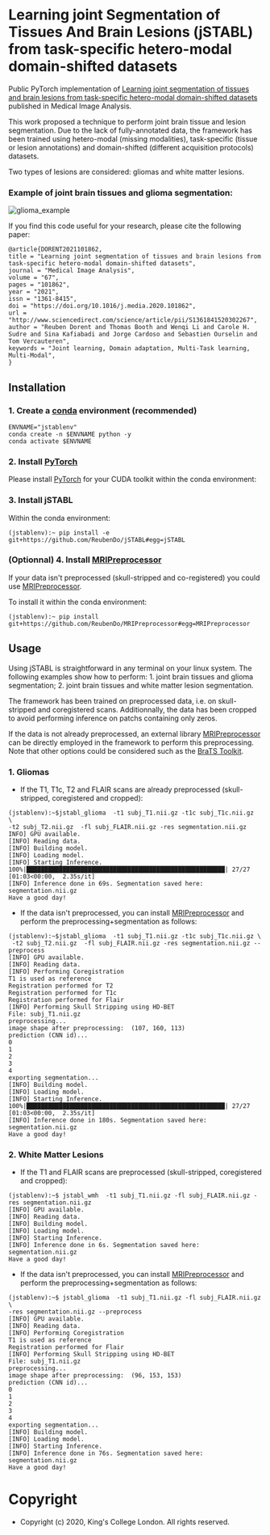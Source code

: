 # Learning joint Segmentation of Tissues And Brain Lesions (jSTABL) from task-specific hetero-modal domain-shifted datasets

Public PyTorch implementation of [Learning joint segmentation of tissues and brain lesions from task-specific hetero-modal domain-shifted datasets](https://arxiv.org/abs/2009.04009) published in Medical Image Analysis.

This work proposed a technique to perform joint brain tissue and lesion segmentation. Due to the lack of fully-annotated data, the framework has been trained  using hetero-modal (missing modalities), task-specific (tissue or lesion annotations) and domain-shifted (different acquisition protocols) datasets.

Two types of lesions are considered: gliomas and white matter lesions.

### Example of joint brain tissues and glioma segmentation:
![glioma_example](https://github.com/ReubenDo/reubendo.github.io/blob/master/images/together_optimised_loop.gif)

If you find this code useful for your research, please cite the following paper:
```
@article{DORENT2021101862,
title = "Learning joint segmentation of tissues and brain lesions from task-specific hetero-modal domain-shifted datasets",
journal = "Medical Image Analysis",
volume = "67",
pages = "101862",
year = "2021",
issn = "1361-8415",
doi = "https://doi.org/10.1016/j.media.2020.101862",
url = "http://www.sciencedirect.com/science/article/pii/S1361841520302267",
author = "Reuben Dorent and Thomas Booth and Wenqi Li and Carole H. Sudre and Sina Kafiabadi and Jorge Cardoso and Sebastien Ourselin and Tom Vercauteren",
keywords = "Joint learning, Domain adaptation, Multi-Task learning, Multi-Modal",
}
```

## Installation
### 1. Create a [conda](https://docs.conda.io/en/latest/) environment (recommended)
```
ENVNAME="jstablenv"
conda create -n $ENVNAME python -y
conda activate $ENVNAME
```
### 2. Install [PyTorch](https://pytorch.org/)
Please install [PyTorch](https://pytorch.org/) for your CUDA toolkit within the conda environment:

### 3. Install jSTABL
Within the conda environment:
```
(jstablenv):~ pip install -e  git+https://github.com/ReubenDo/jSTABL#egg=jSTABL
```

### (Optionnal) 4. Install [MRIPreprocessor](https://github.com/ReubenDo/MRIPreprocessor)
If your data isn't preprocessed (skull-stripped and co-registered) you could use [MRIPreprocessor](https://github.com/ReubenDo/MRIPreprocessor). 

To install it within the conda environment:
```
(jstablenv):~ pip install git+https://github.com/ReubenDo/MRIPreprocessor#egg=MRIPreprocessor
```

## Usage
Using jSTABL is straightforward in any terminal on your linux system. The following examples show how to perform: 1. joint brain tissues and glioma segmentation; 2. joint brain tissues and white matter lesion segmentation.

The framework has been trained on preprocessed data, i.e. on skull-stripped and coregistered scans.
Additionnally, the data has been cropped to avoid performing inference on patchs containing only zeros.

If the data is not already preprocessed, an external library [MRIPreprocessor](https://github.com/ReubenDo/MRIPreprocessor) can be directly employed in the framework to perform this preprocessing. Note that other options could be considered such as the [BraTS Toolkit](https://github.com/neuronflow/BraTS-Toolkit).

### 1. Gliomas

- If the T1, T1c, T2 and FLAIR scans are already preprocessed (skull-stripped, coregistered and cropped):
  
```
(jstablenv):~$jstabl_glioma  -t1 subj_T1.nii.gz -t1c subj_T1c.nii.gz  \
-t2 subj_T2.nii.gz  -fl subj_FLAIR.nii.gz -res segmentation.nii.gz
INFO] GPU available.
[INFO] Reading data.
[INFO] Building model.
[INFO] Loading model.
[INFO] Starting Inference.
100%|███████████████████████████████████████████████████████| 27/27 [01:03<00:00,  2.35s/it]
[INFO] Inference done in 69s. Segmentation saved here: segmentation.nii.gz
Have a good day!
```
  
- If the data isn't preprocessed, you can install [MRIPreprocessor](https://github.com/ReubenDo/MRIPreprocessor) and perform the preprocessing+segmentation as follows:
```
(jstablenv):~$jstabl_glioma  -t1 subj_T1.nii.gz -t1c subj_T1c.nii.gz \
 -t2 subj_T2.nii.gz  -fl subj_FLAIR.nii.gz -res segmentation.nii.gz --preprocess
[INFO] GPU available.
[INFO] Reading data.
[INFO] Performing Coregistration
T1 is used as reference
Registration performed for T2
Registration performed for T1c
Registration performed for Flair
[INFO] Performing Skull Stripping using HD-BET
File: subj_T1.nii.gz 
preprocessing...
image shape after preprocessing:  (107, 160, 113)
prediction (CNN id)...
0
1
2
3
4
exporting segmentation...
[INFO] Building model.
[INFO] Loading model.
[INFO] Starting Inference.
100%|███████████████████████████████████████████████████████| 27/27 [01:03<00:00,  2.35s/it]
[INFO] Inference done in 180s. Segmentation saved here: segmentation.nii.gz
Have a good day!
```

### 2. White Matter Lesions

- If the T1 and FLAIR scans are preprocessed (skull-stripped, coregistered and cropped):
  
```
(jstablenv):~$ jstabl_wmh  -t1 subj_T1.nii.gz -fl subj_FLAIR.nii.gz -res segmentation.nii.gz
[INFO] GPU available.
[INFO] Reading data.
[INFO] Building model.
[INFO] Loading model.
[INFO] Starting Inference.
[INFO] Inference done in 6s. Segmentation saved here: segmentation.nii.gz
Have a good day!
```
  
- If the data isn't preprocessed, you can install [MRIPreprocessor](https://github.com/ReubenDo/MRIPreprocessor) and perform the preprocessing+segmentation as follows:
```
(jstablenv):~$ jstabl_glioma  -t1 subj_T1.nii.gz -fl subj_FLAIR.nii.gz \
-res segmentation.nii.gz --preprocess
[INFO] GPU available.
[INFO] Reading data.
[INFO] Performing Coregistration
T1 is used as reference
Registration performed for Flair
[INFO] Performing Skull Stripping using HD-BET
File: subj_T1.nii.gz
preprocessing...
image shape after preprocessing:  (96, 153, 153)
prediction (CNN id)...
0
1
2
3
4
exporting segmentation...
[INFO] Building model.
[INFO] Loading model.
[INFO] Starting Inference.
[INFO] Inference done in 76s. Segmentation saved here: segmentation.nii.gz
Have a good day!
```
# Copyright
* Copyright (c) 2020, King's College London. All rights reserved.
